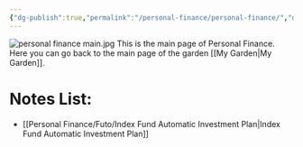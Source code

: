 ```yaml
---
{"dg-publish":true,"permalink":"/personal-finance/personal-finance/","dgPassFrontmatter":true}
---
```


![personal finance main.jpg](/img/user/Pictures%20and%20Photos/Pics/personal%20finance%20main.jpg)
This is the main page of Personal Finance.
Here you can go back to the main page of the garden [[My Garden\|My Garden]].

# Notes List:
- [[Personal Finance/Futo/Index Fund Automatic Investment Plan\|Index Fund Automatic Investment Plan]]